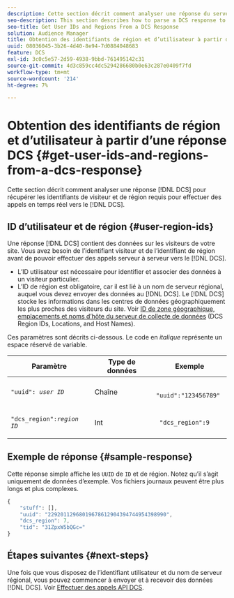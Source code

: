 ```yaml
---
description: Cette section décrit comment analyser une réponse du serveur de collecte de données pour récupérer les identifiants de visiteur et de région requis pour effectuer des appels en temps réel au serveur de collecte de données.
seo-description: This section describes how to parse a DCS response to retrieve the visitor and region IDs required to make real-time calls to the DCS.
seo-title: Get User IDs and Regions From a DCS Response
solution: Audience Manager
title: Obtention des identifiants de région et d’utilisateur à partir d’une réponse DCS
uuid: 08036045-3b26-4d40-8e94-7d0884048683
feature: DCS
exl-id: 3c0c5e57-2d59-4938-9bbd-761495142c31
source-git-commit: 4d3c859cc4dc5294286680b0e63c287e0409f7fd
workflow-type: tm+mt
source-wordcount: '214'
ht-degree: 7%

---
```


# Obtention des identifiants de région et d’utilisateur à partir d’une réponse DCS {#get-user-ids-and-regions-from-a-dcs-response}

Cette section décrit comment analyser une réponse [!DNL DCS] pour récupérer les identifiants de visiteur et de région requis pour effectuer des appels en temps réel vers le [!DNL DCS].

## ID d’utilisateur et de région {#user-region-ids}

Une réponse [!DNL DCS] contient des données sur les visiteurs de votre site. Vous avez besoin de l’identifiant visiteur et de l’identifiant de région avant de pouvoir effectuer des appels serveur à serveur vers le [!DNL DCS].

* L’ID utilisateur est nécessaire pour identifier et associer des données à un visiteur particulier.
* L’ID de région est obligatoire, car il est lié à un nom de serveur régional, auquel vous devez envoyer des données au [!DNL DCS]. Le [!DNL DCS] stocke les informations dans les centres de données géographiquement les plus proches des visiteurs du site. Voir [ID de zone géographique, emplacements et noms d’hôte du serveur de collecte de données](../../../api/dcs-intro/dcs-api-reference/dcs-regions.md) (DCS Region IDs, Locations, and Host Names).

Ces paramètres sont décrits ci-dessous. Le code en *italique* représente un espace réservé de variable.

<table id="table_822C02D5978348DCB7153001882D397C"> 
 <thead> 
  <tr> 
   <th colname="col1" class="entry"> Paramètre </th> 
   <th colname="col2" class="entry"> Type de données </th> 
   <th colname="col3" class="entry"> Exemple </th> 
  </tr> 
 </thead>
 <tbody> 
  <tr> 
   <td colname="col1"> <p><code>"uuid": <i>user ID</i></code></span> </p> </td> 
   <td colname="col2"> <p>Chaîne </p> </td> 
   <td colname="col3"> <p> <code> "uuid":"123456789"</code> </p> </td> 
  </tr> 
  <tr> 
   <td colname="col1"> <p><code>"dcs_region":<i>region ID</i></code> </p> </td> 
   <td colname="col2"> <p>Int </p> </td> 
   <td colname="col3"> <p> <code> "dcs_region":9</code> </p> </td> 
  </tr> 
 </tbody> 
</table>

## Exemple de réponse {#sample-response}

Cette réponse simple affiche les `UUID` de `ID` et de région. Notez qu’il s’agit uniquement de données d’exemple. Vos fichiers journaux peuvent être plus longs et plus complexes.

```js
{
    "stuff": [],
    "uuid": "22920112968019678612904394744954398990",
    "dcs_region": 7,
    "tid": "31ZpxW5bQGc="
}
```

## Étapes suivantes {#next-steps}

Une fois que vous disposez de l’identifiant utilisateur et du nom de serveur régional, vous pouvez commencer à envoyer et à recevoir des données [!DNL DCS]. Voir [Effectuer des appels API DCS](../../../api/dcs-intro/dcs-s2s/dcs-s2s-calls.md).
